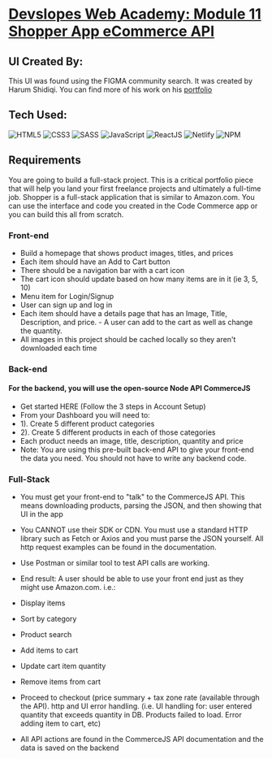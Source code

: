 # [Devslopes Web Academy: Module 11 Shopper App eCommerce API](https://bb-shopper-ecommerce.netlify.app)

## UI Created By:
This UI was found using the FIGMA community search.
It was created by Harum Shidiqi. You can find more of his work on his [portfolio](https://nohan.studio/#intro)

## Tech Used:
![HTML5](https://camo.githubusercontent.com/d63d473e728e20a286d22bb2226a7bf45a2b9ac6c72c59c0e61e9730bfe4168c/68747470733a2f2f696d672e736869656c64732e696f2f62616467652f48544d4c352d4533344632363f7374796c653d666f722d7468652d6261646765266c6f676f3d68746d6c35266c6f676f436f6c6f723d7768697465)
![CSS3](https://camo.githubusercontent.com/3a0f693cfa032ea4404e8e02d485599bd0d192282b921026e89d271aaa3d7565/68747470733a2f2f696d672e736869656c64732e696f2f62616467652f435353332d3135373242363f7374796c653d666f722d7468652d6261646765266c6f676f3d63737333266c6f676f436f6c6f723d7768697465)
![SASS](https://camo.githubusercontent.com/8849f369ac031cc842a4ab4248c7f7db6a4b593cad1f2d1c01d3aeb6f0f8dca7/68747470733a2f2f696d672e736869656c64732e696f2f62616467652f536173732d4343363639393f7374796c653d666f722d7468652d6261646765266c6f676f3d73617373266c6f676f436f6c6f723d7768697465)
![JavaScript](https://camo.githubusercontent.com/93c855ae825c1757f3426f05a05f4949d3b786c5b22d0edb53143a9e8f8499f6/68747470733a2f2f696d672e736869656c64732e696f2f62616467652f4a6176615363726970742d3332333333303f7374796c653d666f722d7468652d6261646765266c6f676f3d6a617661736372697074266c6f676f436f6c6f723d463744463145)
![ReactJS](https://camo.githubusercontent.com/268ac512e333b69600eb9773a8f80b7a251f4d6149642a50a551d4798183d621/68747470733a2f2f696d672e736869656c64732e696f2f62616467652f52656163742d3230323332413f7374796c653d666f722d7468652d6261646765266c6f676f3d7265616374266c6f676f436f6c6f723d363144414642)
![Netlify](https://camo.githubusercontent.com/92dde1e7c42c013a5fce4dfeee0843f06710bfd38a610885e33a273c7eca0d22/68747470733a2f2f696d672e736869656c64732e696f2f62616467652f4e65746c6966792d3030433742373f7374796c653d666f722d7468652d6261646765266c6f676f3d6e65746c696679266c6f676f436f6c6f723d7768697465)
![NPM](https://camo.githubusercontent.com/55037e0ff8e2c9df84ad631c3d0443a7316776ede7459a5872ccb336d7df2781/68747470733a2f2f696d672e736869656c64732e696f2f62616467652f6e706d2d4342333833373f7374796c653d666f722d7468652d6261646765266c6f676f3d6e706d266c6f676f436f6c6f723d7768697465)

## Requirements
You are going to build a full-stack project. This is a critical portfolio piece that will help you land your first freelance projects and ultimately a full-time job.
Shopper is a full-stack application that is similar to Amazon.com.
You can use the interface and code you created in the Code Commerce app or you can build this all from scratch.

### Front-end
- Build a homepage that shows product images, titles, and prices
- Each item should have an Add to Cart button
- There should be a navigation bar with a cart icon
- The cart icon should update based on how many items are in it (ie 3, 5, 10)
- Menu item for Login/Signup
- User can sign up and log in
- Each item should have a details page that has an Image, Title, Description, and price. - A user can add to the cart as well as change the quantity.
- All images in this project should be cached locally so they aren't downloaded each time

### Back-end
#### For the backend, you will use the open-source Node API CommerceJS
- Get started HERE (Follow the 3 steps in Account Setup)
- From your Dashboard you will need to:
- 1). Create 5 different product categories
- 2). Create 5 different products in each of those categories
- Each product needs an image, title, description, quantity and price
- Note: You are using this pre-built back-end API to give your front-end the data you need. You should not have to write any backend code.

### Full-Stack
- You must get your front-end to "talk" to the CommerceJS API. This means downloading products, parsing the JSON, and then showing that UI in the app
- You CANNOT use their SDK or CDN. You must use a standard HTTP library such as Fetch or Axios and you must parse the JSON yourself. All http request examples can be found in the documentation.
- Use Postman or similar tool to test API calls are working.
- End result: A user should be able to use your front end just as they might use Amazon.com. i.e.:

- Display items
- Sort by category
- Product search
- Add items to cart
- Update cart item quantity
- Remove items from cart
- Proceed to checkout (price summary + tax zone rate (available through the API).
http and UI error handling. (i.e. UI handling for: user entered quantity that exceeds quantity in DB. Products failed to load. Error adding item to cart, etc)
- All API actions are found in the CommerceJS API documentation and the data is saved on the backend
